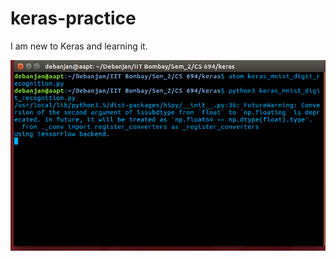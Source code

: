 # keras-practice
I am new to Keras and learning it.

![Alt Text](https://github.com/debanjanxy/keras-practice/blob/master/img/Peek%202018-02-07%2010-53.gif)
